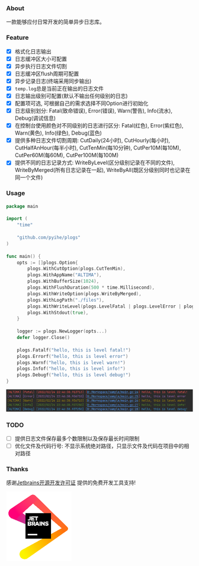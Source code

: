 ### About

一款能够应付日常开发的简单异步日志库。

### Feature

- [x] 格式化日志输出
- [x] 日志缓冲区大小可配置
- [x] 异步执行日志文件切割
- [x] 日志缓冲区flush周期可配置
- [x] 异步记录日志(终端采用同步输出)
- [x] `temp.log`总是当前正在输出的日志文件 
- [x] 日志输出级别可配置(默认不输出任何级别的日志)
- [x] 配置项可选, 可根据自己的需求选择不同Option进行初始化
- [x] 日志级别划分: Fatal(致命错误), Error(错误), Warn(警告), Info(流水), Debug(调试信息)
- [x] 在控制台使用颜色对不同级别的日志进行区分: Fatal(红色), Error(紫红色), Warn(黄色), Info(绿色), Debug(蓝色)
- [x] 提供多种日志文件切割周期: CutDaily(24小时), CutHourly(每小时), CutHalfAnHour(每半小时), CutTenMin(每10分钟), CutPer10M(每10M), CutPer60M(每60M), CutPer100M(每100M)
- [x] 提供不同的日志记录方式: WriteByLevel(区分级别记录在不同的文件), WriteByMerged(所有日志记录在一起), WriteByAll(既区分级别同时也记录在同一个文件)

### Usage

```go
package main

import (
	"time"

	"github.com/pyihe/plogs"
)

func main() {
    opts := []plogs.Option{
        plogs.WithCutOption(plogs.CutTenMin),
        plogs.WithAppName("ALTIMA"),
        plogs.WithBufferSize(1024),
        plogs.WithFlushDuration(500 * time.Millisecond),
        plogs.WithWriteOption(plogs.WriteByMerged),
        plogs.WithLogPath("./files"),
        plogs.WithWriteLevel(plogs.LevelFatal | plogs.LevelError | plogs.LevelWarning | plogs.LevelInfo | plogs.LevelDebug),
        plogs.WithStdout(true),
    }
    
    logger := plogs.NewLogger(opts...)
    defer logger.Close()
    
    plogs.Fatalf("hello, this is level fatal!")
    plogs.Errorf("hello, this is level error")
    plogs.Warnf("hello, this is level warn!")
    plogs.Infof("hello, this is level info!")
    plogs.Debugf("hello, this is level debug!")
}

```
![](screenshot.png)

### TODO

- [ ] 提供日志文件保存最多个数限制以及保存最长时间限制
- [ ] 优化文件及代码行号: 不显示系统绝对路径，只显示文件及代码在项目中的相对路径

### Thanks 

感谢[Jetbrains开源开发许可证](https://www.jetbrains.com/zh-cn/community/opensource/#support) 提供的免费开发工具支持!

![](source_jetbrains.png)